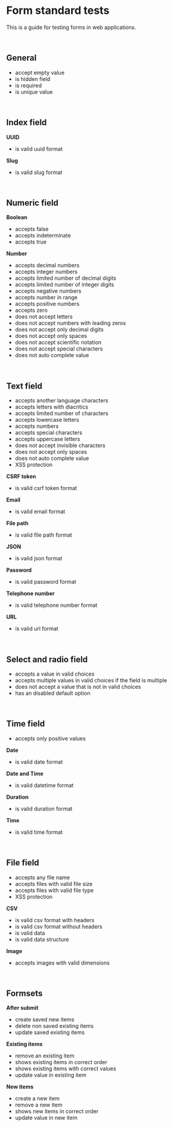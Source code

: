 # Form standard tests

This is a guide for testing forms in web applications.

<br />

## General

- accept empty value
- is hidden field
- is required
- is unique value

<br />

## Index field

**UUID**
- is valid uuid format

**Slug**
- is valid slug format

<br />

## Numeric field

**Boolean**
- accepts false
- accepts indeterminate
- accepts true

**Number**
- accepts decimal numbers
- accepts integer numbers
- accepts limited number of decimal digits
- accepts limited number of integer digits
- accepts negative numbers
- accepts number in range
- accepts positive numbers
- accepts zero
- does not accept letters
- does not accept numbers with leading zeros
- does not accept only decimal digits
- does not accept only spaces
- does not accept scientific notation
- does not accept special characters
- does not auto complete value

<br />

## Text field
- accepts another language characters
- accepts letters with diacritics
- accepts limited number of characters
- accepts lowercase letters
- accepts numbers
- accepts special characters
- accepts uppercase letters
- does not accept invisible characters
- does not accept only spaces
- does not auto complete value
- XSS protection

**CSRF token**
- is valid csrf token format

**Email**
- is valid email format

**File path**
- is valid file path format

**JSON**
- is valid json format

**Password**
- is valid password format

**Telephone number**
- is valid telephone number format

**URL**
- is valid url format

<br />

## Select and radio field
- accepts a value in valid choices
- accepts multiple values in valid choices if the field is multiple
- does not accept a value that is not in valid choices
- has an disabled default option

<br />

## Time field
- accepts only positive values

**Date**
- is valid date format

**Date and Time**
- is valid datetime format

**Duration**
- is valid duration format

**Time**
- is valid time format

<br />

## File field
- accepts any file name
- accepts files with valid file size
- accepts files with valid file type
- XSS protection

**CSV**
- is valid csv format with headers
- is valid csv format without headers
- is valid data
- is valid data structure

**Image**
- accepts images with valid dimensions

<br />

## Formsets

**After submit**

- create saved new items
- delete non saved existing items
- update saved existing items

**Existing items**

- remove an existing item
- shows existing items in correct order
- shows existing items with correct values
- update value in existing item

**New items**

- create a new item
- remove a new item
- shows new items in correct order
- update value in new item